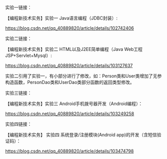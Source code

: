 实验一链接：

【编程新技术实务】实验一 Java语言编程（JDBC封装）:

 https://blog.csdn.net/qq_40889820/article/details/102742406



实验二链接：

【编程新技术实务】实验二 HTML以及J2EE简单编程（Java Web工程 JSP+Servlet+Mysql）:

 https://blog.csdn.net/qq_40889820/article/details/103127637

实验二引用了实验一，有小部分进行了修改，如：Person类和User类增加了无参构造函数，PersonDao类和UserDao类部分函数的返回类型修改。



实验三链接：

【编程新技术实务】实验三 Android手机拨号器开发（Android编程）：

https://blog.csdn.net/qq_40889820/article/details/103249258



实验四链接：

【编程新技术实务】 实验四 系统登录/注册模块(Android app)的开发（含短信验证码）：

https://blog.csdn.net/qq_40889820/article/details/103474798